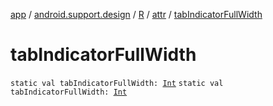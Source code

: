 [app](../../../index.md) / [android.support.design](../../index.md) / [R](../index.md) / [attr](index.md) / [tabIndicatorFullWidth](./tab-indicator-full-width.md)

# tabIndicatorFullWidth

`static val tabIndicatorFullWidth: `[`Int`](https://kotlinlang.org/api/latest/jvm/stdlib/kotlin/-int/index.html)
`static val tabIndicatorFullWidth: `[`Int`](https://kotlinlang.org/api/latest/jvm/stdlib/kotlin/-int/index.html)
